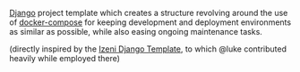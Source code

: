 [Django](https://www.djangoproject.com/) project template which creates a 
structure revolving around the use of 
[docker-compose](https://docs.docker.com/compose/overview/) for keeping 
development and deployment environments as similar as possible, while also 
easing ongoing maintenance tasks.

(directly inspired by the 
[Izeni Django Template](https://dev.izeni.net/izeni/izeni-django-template), 
to which @luke contributed heavily while employed there)
